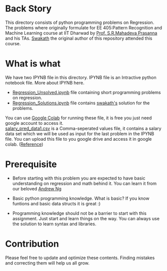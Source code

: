 # Back Story
This directory consists of python programming problems on Regression. The problems where originally formulate for EE 405:Pattern Recognition and Machine Learning course at IIT Dharwad by [Prof. S.R.Mahadeva Prasanna](https://sites.google.com/iitdh.ac.in/prasanna/home) and his TAs. [Swakath](https://github.com/swakath) the original author of this repository attended this course.

# What is what
We have two IPYNB file in this directory. IPYNB file is an Intractive python notebook file. More about IPYNB here. 

- [Regression_Unsolved.ipynb](/Data/Machine-Learning/python-practice-problems/regression/Regression_Unsolved.ipynb) file containing short programming problems on regression.  
- [Regression_Solutions.ipynb](/Data/Machine-Learning/python-practice-problems/regression/Regression_Solutions.ipynb) file contains [swakath's](https://github.com/swakath) solution for the problems.

You can use [Google Colab](https://colab.google/) for running these file, it is free you just need google account to access it.  
[salary_pred_data1.csv](/Data/Machine-Learning/python-practice-problems/regression/salary_pred_data1.csv) is a Comma-seperated values file, it contains a salary data set which we will be used as input for the last problem in the IPYNB file. You can upload this file to you google drive and access it in google colab. ([Reference](https://www.youtube.com/watch?v=zc8g8lGcwQU))


# Prerequisite
- Before starting with this problem you are expected to have basic understanding on regression and math behind it. You can learn it from our beloved [Andrew Ng](https://www.youtube.com/playlist?list=PL6jyaRrk973TCX3TfnOZIGx5VZVJHvvBE)

- Basic python programming knowledge. What is basic? If you know funtions and basic data structs it is great :)

- Programming knowledge should not be a barrier to start with this assignment. Just start and learn things on the way. You can always use the solution to learn syntax and libraries. 

# Contribution
Please feel free to update and optimize these contents. Finding mistakes and correcting them will help us all grow.